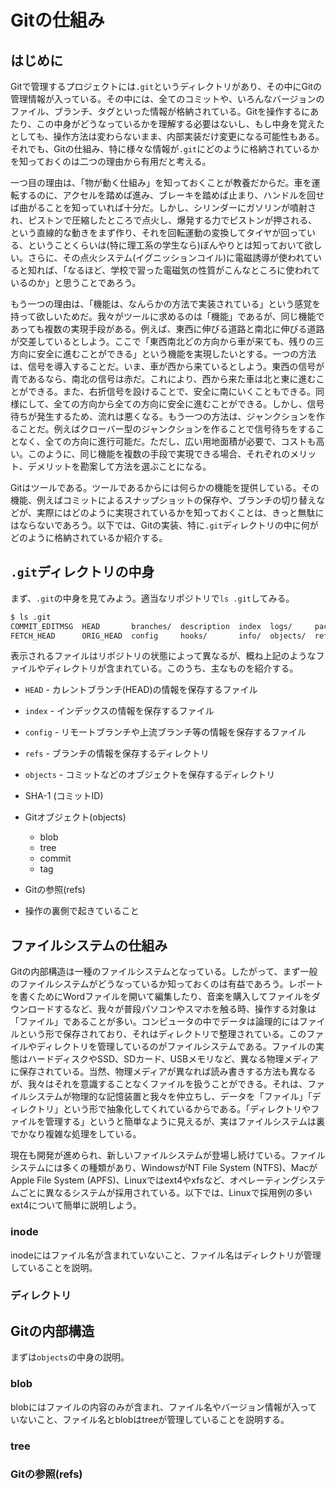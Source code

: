 # Gitの仕組み

## はじめに

Gitで管理するプロジェクトには`.git`というディレクトリがあり、その中にGitの管理情報が入っている。その中には、全てのコミットや、いろんなバージョンのファイル、ブランチ、タグといった情報が格納されている。Gitを操作するにあたり、この中身がどうなっているかを理解する必要はないし、もし中身を覚えたとしても、操作方法は変わらないまま、内部実装だけ変更になる可能性もある。それでも、Gitの仕組み、特に様々な情報が`.git`にどのように格納されているかを知っておくのは二つの理由から有用だと考える。

一つ目の理由は、「物が動く仕組み」を知っておくことが教養だからだ。車を運転するのに、アクセルを踏めば進み、ブレーキを踏めば止まり、ハンドルを回せば曲がることを知っていれば十分だ。しかし、シリンダーにガソリンが噴射され、ピストンで圧縮したところで点火し、爆発する力でピストンが押される、という直線的な動きをまず作り、それを回転運動の変換してタイヤが回っている、ということくらいは(特に理工系の学生なら)ぼんやりとは知っておいて欲しい。さらに、その点火システム(イグニッションコイル)に電磁誘導が使われていると知れば、「なるほど、学校で習った電磁気の性質がこんなところに使われているのか」と思うことであろう。

もう一つの理由は、「機能は、なんらかの方法で実装されている」という感覚を持って欲しいためだ。我々がツールに求めるのは「機能」であるが、同じ機能であっても複数の実現手段がある。例えば、東西に伸びる道路と南北に伸びる道路が交差しているとしよう。ここで「東西南北どの方向から車が来ても、残りの三方向に安全に進むことができる」という機能を実現したいとする。一つの方法は、信号を導入することだ。いま、車が西から来ているとしよう。東西の信号が青であるなら、南北の信号は赤だ。これにより、西から来た車は北と東に進むことができる。また、右折信号を設けることで、安全に南にいくこともできる。同様にして、全ての方向から全ての方向に安全に進むことができる。しかし、信号待ちが発生するため、流れは悪くなる。もう一つの方法は、ジャンクションを作ることだ。例えばクローバー型のジャンクションを作ることで信号待ちをすることなく、全ての方向に進行可能だ。ただし、広い用地面積が必要で、コストも高い。このように、同じ機能を複数の手段で実現できる場合、それぞれのメリット、デメリットを勘案して方法を選ぶことになる。

Gitはツールである。ツールであるからには何らかの機能を提供している。その機能、例えばコミットによるスナップショットの保存や、ブランチの切り替えなどが、実際にはどのように実現されているかを知っておくことは、きっと無駄にはならないであろう。以下では、Gitの実装、特に`.git`ディレクトリの中に何がどのように格納されているか紹介する。

## `.git`ディレクトリの中身

まず、`.git`の中身を見てみよう。適当なリポジトリで`ls .git`してみる。

```sh
$ ls .git
COMMIT_EDITMSG  HEAD       branches/  description  index  logs/     packed-refs
FETCH_HEAD      ORIG_HEAD  config     hooks/       info/  objects/  refs/
```

表示されるファイルはリポジトリの状態によって異なるが、概ね上記のようなファイルやディレクトリが含まれている。このうち、主なものを紹介する。

* `HEAD` - カレントブランチ(HEAD)の情報を保存するファイル
* `index` - インデックスの情報を保存するファイル
* `config` - リモートブランチや上流ブランチ等の情報を保存するファイル
* `refs` - ブランチの情報を保存するディレクトリ
* `objects` - コミットなどのオブジェクトを保存するディレクトリ

* SHA-1 (コミットID)
* Gitオブジェクト(objects)
  * blob
  * tree
  * commit
  * tag
* Gitの参照(refs)
* 操作の裏側で起きていること

## ファイルシステムの仕組み

Gitの内部構造は一種のファイルシステムとなっている。したがって、まず一般のファイルシステムがどうなっているか知っておくのは有益であろう。レポートを書くためにWordファイルを開いて編集したり、音楽を購入してファイルをダウンロードするなど、我々が普段パソコンやスマホを触る時、操作する対象は「ファイル」であることが多い。コンピュータの中でデータは論理的にはファイルという形で保存されており、それはディレクトリで整理されている。このファイルやディレクトリを管理しているのがファイルシステムである。ファイルの実態はハードディスクやSSD、SDカード、USBメモリなど、異なる物理メディアに保存されている。当然、物理メディアが異なれば読み書きする方法も異なるが、我々はそれを意識することなくファイルを扱うことができる。それは、ファイルシステムが物理的な記憶装置と我々を仲立ちし、データを「ファイル」「ディレクトリ」という形で抽象化してくれているからである。「ディレクトリやファイルを管理する」というと簡単なように見えるが、実はファイルシステムは裏でかなり複雑な処理をしている。

現在も開発が進められ、新しいファイルシステムが登場し続けている。ファイルシステムには多くの種類があり、WindowsがNT File System (NTFS)、MacがApple File System (APFS)、Linuxではext4やxfsなど、オペレーティングシステムごとに異なるシステムが採用されている。以下では、Linuxで採用例の多いext4について簡単に説明しよう。

### inode

inodeにはファイル名が含まれていないこと、ファイル名はディレクトリが管理していることを説明。

### ディレクトリ

## Gitの内部構造

まずは`objects`の中身の説明。

### blob

blobにはファイルの内容のみが含まれ、ファイル名やバージョン情報が入っていないこと、ファイル名とblobはtreeが管理していることを説明する。

### tree

### Gitの参照(refs)
